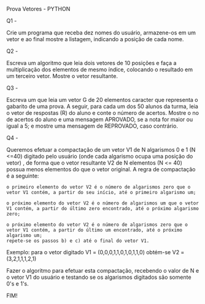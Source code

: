 Prova Vetores - PYTHON

Q1 -

Crie um programa que receba dez nomes do usuário, armazene-os em um vetor e ao final mostre a listagem, indicando a posição de cada nome.

Q2 - 

Escreva um algoritmo que leia dois vetores de 10 posições e faça a multiplicação dos elementos de mesmo índice, colocando o resultado em um terceiro vetor. Mostre o vetor resultante.

Q3 - 

Escreva um que leia um vetor G de 20 elementos caracter que representa o gabarito de uma prova. A seguir, para cada um dos 50 alunos da turma, leia o vetor de respostas (R) do aluno e conte o número de acertos. Mostre o no de acertos do aluno e uma mensagem APROVADO, se a nota for maior ou igual a 5; e mostre uma mensagem de REPROVADO, caso contrário.

Q4 - 

Queremos efetuar a compactação de um vetor V1 de N algarismos 0 e 1 (N <=40) digitado pelo usuário (onde cada algarismo ocupa uma posição do vetor) , de forma que o vetor resultante V2 de N elementos (N <= 40) possua menos elementos do que o vetor original. A regra de compactação é a seguinte:

    o primeiro elemento do vetor V2 é o número de algarismos zero que o vetor V1 contém, a partir do seu início, até o primeiro algarismo um;

    o próximo elemento do vetor V2 é o número de algarismos um que o vetor V1 contém, a partir do último zero encontrado, até o próximo algarismo zero;

    o próximo elemento do vetor V2 é o número de algarismos zero que o vetor V1 contém, a partir do último um encontrado, até o próximo algarismo um;
    repete-se os passos b) e c) até o final do vetor V1.

Exemplo: para o vetor digitado V1 = (0,0,0,1,1,0,1,0,1,1,0) obtém-se V2 = (3,2,1,1,1,2,1)

Fazer o algoritmo para efetuar esta compactação, recebendo o valor de N e o vetor V1 do usuário e testando se os algarismos digitados são somente 0's e 1's.

FIM!
